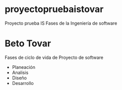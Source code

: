 # proyectopruebaistovar
Proyecto prueba IS Fases de la Ingeniería de software   

# Beto Tovar
Fases de   ciclo de vida de Proyecto de software
- Planeación
- Analisis
- Diseño
- Desarrollo
